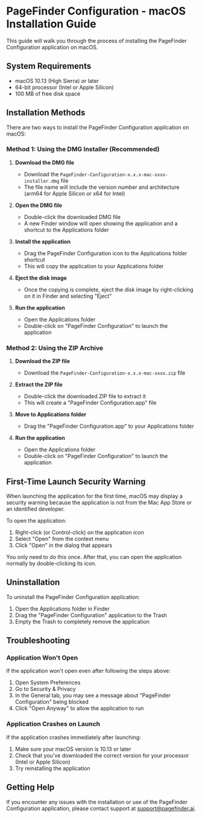 # PageFinder Configuration - macOS Installation Guide

This guide will walk you through the process of installing the PageFinder Configuration application on macOS.

## System Requirements

- macOS 10.13 (High Sierra) or later
- 64-bit processor (Intel or Apple Silicon)
- 100 MB of free disk space

## Installation Methods

There are two ways to install the PageFinder Configuration application on macOS:

### Method 1: Using the DMG Installer (Recommended)

1. **Download the DMG file**
   - Download the `PageFinder-Configuration-x.x.x-mac-xxxx-installer.dmg` file
   - The file name will include the version number and architecture (arm64 for Apple Silicon or x64 for Intel)

2. **Open the DMG file**
   - Double-click the downloaded DMG file
   - A new Finder window will open showing the application and a shortcut to the Applications folder

3. **Install the application**
   - Drag the PageFinder Configuration icon to the Applications folder shortcut
   - This will copy the application to your Applications folder

4. **Eject the disk image**
   - Once the copying is complete, eject the disk image by right-clicking on it in Finder and selecting "Eject"

5. **Run the application**
   - Open the Applications folder
   - Double-click on "PageFinder Configuration" to launch the application

### Method 2: Using the ZIP Archive

1. **Download the ZIP file**
   - Download the `PageFinder-Configuration-x.x.x-mac-xxxx.zip` file

2. **Extract the ZIP file**
   - Double-click the downloaded ZIP file to extract it
   - This will create a "PageFinder Configuration.app" file

3. **Move to Applications folder**
   - Drag the "PageFinder Configuration.app" to your Applications folder

4. **Run the application**
   - Open the Applications folder
   - Double-click on "PageFinder Configuration" to launch the application

## First-Time Launch Security Warning

When launching the application for the first time, macOS may display a security warning because the application is not from the Mac App Store or an identified developer.

To open the application:

1. Right-click (or Control-click) on the application icon
2. Select "Open" from the context menu
3. Click "Open" in the dialog that appears

You only need to do this once. After that, you can open the application normally by double-clicking its icon.

## Uninstallation

To uninstall the PageFinder Configuration application:

1. Open the Applications folder in Finder
2. Drag the "PageFinder Configuration" application to the Trash
3. Empty the Trash to completely remove the application

## Troubleshooting

### Application Won't Open

If the application won't open even after following the steps above:

1. Open System Preferences
2. Go to Security & Privacy
3. In the General tab, you may see a message about "PageFinder Configuration" being blocked
4. Click "Open Anyway" to allow the application to run

### Application Crashes on Launch

If the application crashes immediately after launching:

1. Make sure your macOS version is 10.13 or later
2. Check that you've downloaded the correct version for your processor (Intel or Apple Silicon)
3. Try reinstalling the application

## Getting Help

If you encounter any issues with the installation or use of the PageFinder Configuration application, please contact support at support@pagefinder.ai.